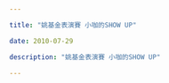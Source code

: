 ```yaml
---

title: "姚基金表演賽 小咖的SHOW UP"

date: 2010-07-29

description: "姚基金表演賽 小咖的SHOW UP"

---
```




<!--[if gte mso 9]>  

  

Normal  

0  

  

  

  

0  

2  

  

false  

false  

false  

  

EN-US  

ZH-TW  

X-NONE  

  

  

  

  

  

  

  

  

  

  

  

  

  

  

  

  

  

  

  

  

MicrosoftInternetExplorer4  

  

  

  

  

  

  

  

  

  

  

  

  

  

\--><!--[if gte mso 9]>  

  

  

  

  

  

  

  

  

  

  

  

  

  

  

  

  

  

  

  

  

  

  

  

  

  

  

  

  

  

  

  

  

  

  

  

  

  

  

  

  

  

  

  

  

  

  

  

  

  

  

  

  

  

  

  

  

  

  

  

  

  

  

  

  

  

  

  

  

  

  

  

  

  

  

  

  

  

  

  

  

  

  

  

  

  

  

  

  

  

  

  

  

  

  

  

  

  

  

  

  

  

  

  

  

  

  

  

  

  

  

  

  

  

  

  

  

  

  

  

  

  

  

  

  

  

  

  

  

  

  

  

  

  

  

  

  

  

  

  

  

  

  

  

  

  

  

  

  

  

  

  

  

  

  

  

  

  

  

  

  

  

  

  

  

  

  

  

  

  

  

  

  

  

  

  

  

  

  

  

  

  

  

  

  

  

  

  

  

  

  

  

  

  

  

  

  

  

  

  

  

  

  

  

  

  

  

  

  

  

  

  

  

  

  

  

  

  

  

  

  

  

  

  

  

  

  

  

  

  

  

  

  

  

  

  

  

  

  

  

  

  

  

  

  

  

  

  

  

  

  

  

  

  

  

  

\--><!--[if gte mso 10]>  

  

  

table.MsoNormalTable  

{  

  

  

  

  

  

  

  

  

  

  

font-size:12.0pt;  

  

font-family:"sans-serif";  

  

  

  

  

}  

  

\-->有300塊一張的票，又有些時間，就去看一下啦  

  

  

  

坐在第十一排呢!  

  

  

  

問了一堆人，不是沒回應就是沒空去  

  

  

  

只有翁裕凱有空  

  

  

  

先在公館集合，原本要直接機車到小巨蛋，不過.....  

  

出門的時後發現我的車牌+後檔泥板整個被人弄斷了  

  

  

  

就得到科技大樓搭捷運  

  

  

  

先在公館吃了一家132就可以吃到飽的店吃了晚餐，就往小巨蛋啦  

  

  

  

進去就看他們練球  

  

  

  

後來看他們暖身，就有經典畫面  

  

  

一邊是NBA  

![](http://8.share.photo.xuite.net/jjcl52/184438c/14439472/762758492_m.jpg)  

  

  

  

  

另一邊是大陸的大鯊魚隊  

  

![](http://8.share.photo.xuite.net/jjcl52/18443a6/14439472/762758518_m.jpg)  

  

酷吧  

還有另外幾張  

![](http://8.share.photo.xuite.net/jjcl52/18443ba/14439472/762758538_m.jpg)[![](http://8.share.photo.xuite.net/jjcl52/18443e8/14439472/762758584_m.jpg)](http://www.wretch.cc/album/show.php?i=jjcl52&b=32764&f=1277622610.jpg)![](http://8.share.photo.xuite.net/jjcl52/18443d2/14439472/762758562_m.jpg)  

  

  

  

後來明星們進場了，認識的有周杰倫、羅志祥、彈頭、李李仁，還有一個不知道名字的，演"排長"的  

  

中場表演有他們的24秒罰球  

還有一個是他們對打12分鐘  

有一個梗喔，就是他們背號都是11  

等到有犯規時，裁判當然比:犯規，11號  

主播(還是主持人):報告裁判!場上全都是11號!  

=.=有點爛梗  

  

個人評論:不喜勿看  

周杰倫一副屌樣，要打不打的，身體語言:我有我的風格，不能功夫灌籃就用我的個性軋過你們，不過還不錯會傳  

羅志祥根本是來鬧的，一直要漂亮的上籃，不過幾乎不會進，進了就在攝影機前百POSE，擺到都不回防了  

蕭進騰有一球單吃的不錯喔!運球不錯，雖然打扮有點...  

其他人就差不多了啦，有動作，不過不會進  

球賽一開始NBA超殺，剛開始就一顆三分，然後狂灌籃  

後來就有點放水了  

大鯊魚打1、4場，SBL打2、3場  

  

中場還有障礙賽  

由陳志中、大陸人、Jennigs(他是自己後來報的)先上籃，然後過三個，傳球過一個人拱門，在罰球，再傳球過人拱門，最後再過三個  

  

有個插曲，應該是SET好的  

  

過最後一關的時候，"人柱"就伸出手，抄球!  

  

主持當然就問他說:你這樣是想單挑他嗎?  

:是!!  

  

到大陸那個也是一樣，還兩個一起  

主持人:你被他帶壞了，你要跟誰單挑?  

:陳志中  

沒梗，有種就說Jonhson  

  

最後Jennings上來報隊  

三跟人柱直接擺好守人架勢=.=  

  

  

基本上沒啥重要的啦  

不過就是個SHOW~  



